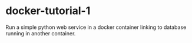 docker-tutorial-1
=================

Run a simple python web service in a docker container linking to database running in another container.
